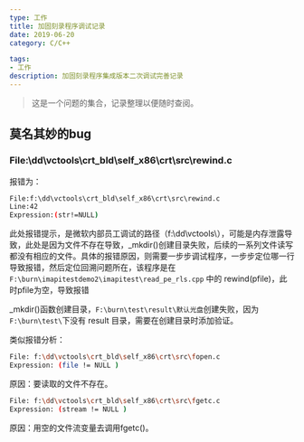 ```yaml
---
type: 工作
title: 加固刻录程序调试记录
date: 2019-06-20
category: C/C++

tags:
- 工作
description: 加固刻录程序集成版本二次调试完善记录
---
```

>这是一个问题的集合，记录整理以便随时查阅。

## 莫名其妙的bug

### File:\dd\vctools\crt_bld\self_x86\crt\src\rewind.c

报错为：
```sh
File:f:\dd\vctools\crt_bld\self_x86\crt\src\rewind.c
Line:42
Expression:(str!=NULL)
```
此处报错提示，是微软内部员工调试的路径（f:\dd\vctools\），可能是内存泄露导致，此处是因为文件不存在导致，_mkdir()创建目录失败，后续的一系列文件读写都没有相应的文件。具体的报错原因，则需要一步步调试程序，一步步定位哪一行导致报错，然后定位回溯问题所在，该程序是在 `F:\burn\imapitestdemo2\imapitest\read_pe_rls.cpp` 中的 rewind(pfile)，此时pfile为空，导致报错

_mkdir()函数创建目录，`F:\burn\test\result\默认光盘`创建失败，因为`F:\burn\test\`下没有  result 目录，需要在创建目录时添加验证。


类似报错分析：

```sh
File: f:\dd\vctools\crt_bld\self_x86\crt\src\fopen.c
Expression: (file != NULL )
```
原因：要读取的文件不存在。


```sh
File: f:\dd\vctools\crt_bld\self_x86\crt\src\fgetc.c
Expression: (stream != NULL )
```
原因：用空的文件流变量去调用fgetc()。